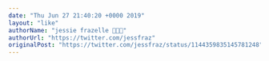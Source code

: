 ```yaml
---
date: "Thu Jun 27 21:40:20 +0000 2019"
layout: "like"
authorName: "jessie frazelle 👩🏼‍🚀"
authorUrl: "https://twitter.com/jessfraz"
originalPost: "https://twitter.com/jessfraz/status/1144359835145781248"
---
```

